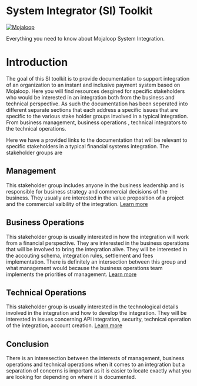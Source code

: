 # System Integrator (SI) Toolkit
[![Mojaloop](https://img.shields.io/badge/SI-Toolkit-blue)](https://github.com/infitx-org/participation-tool-docs)

Everything you need to know about Mojaloop System Integration.

# Introduction
The goal of this SI toolkit is to provide documentation to support integration of an organization to an instant and inclusive payment system based on Mojaloop. Here you will find resources desgined for specific stakeholders who would be interested in an integration both from the business and technical perspective. As such the documentation has been seperated into different separate sections that each address a specific issues that are specific to the various stake holder groups involved in a typical integration. From business management, business operations , technical integrators to the technical operations.

Here we have a provided links to the documentation that will be relevant to specific stakeholders in a typical financial systems integration. The stakeholder groups are

## Management
This stakeholder group includes anyone in the business leadership and is responsible for business strategy and commercial decisions of the business. They usually are interested in the value proposition of a project and the commercial vaibility of the integration.  [Learn more](/md-docs/BusinessComercial.md)

## Business Operations
This stakeholder group is usually interested in how the integration will work from a financial perspective. They are interested in the business operations that will be involved to bring the integration alive. They will be interested in the accouting schema, integration rules, settlement and fees implementation. There is definitely an intersection between this group and what management would because the business operations team implements the priorities of management. [Learn more](/md-docs/LiquidityDesign.md)

## Technical Operations
This stakeholder group is usually interested in the technological details involved in the integration and how to develop the integration. They will be interested in issues concerning API integration, security, technical operation of the integration, account creation. [Learn more](/md-docs/TechnicalIntegration.md)

## Conclusion 
There is an interesection between the interests of management, business operations and technical operations when it comes to an integration but a separation of concerns is important as it is easier to locate exactly what you are looking for depending on where it is documented. 




